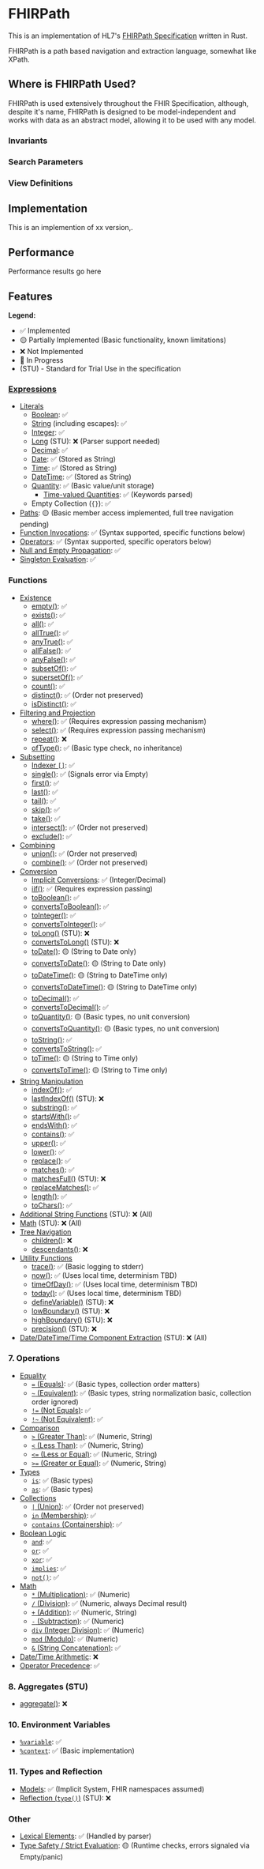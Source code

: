 # FHIRPath 

This is an implementation of HL7's [FHIRPath Specification](https://hl7.org/fhirpath/2025Jan/) written in Rust.

FHIRPath is a path based navigation and extraction language, somewhat like XPath.

## Where is FHIRPath Used? 
FHIRPath is used extensively throughout the FHIR Specification, although, despite it's name, FHIRPath 
is designed to be model-independent and works with data as an abstract model, allowing it to be used with any model.

### Invariants

### Search Parameters

### View Definitions

## Implementation

This is an implemention of xx version,.

## Performance

Performance results go here

## Features


**Legend:**
*   ✅ Implemented
*   🟡 Partially Implemented (Basic functionality, known limitations)
*   ❌ Not Implemented
*   🚧 In Progress
*   (STU) - Standard for Trial Use in the specification
    
### [Expressions](https://hl7.org/fhirpath/2025Jan/#expressions)
    
*   [Literals](https://hl7.org/fhirpath/2025Jan/#literals)
    *   [Boolean](https://hl7.org/fhirpath/2025Jan/#boolean): ✅
    *   [String](https://hl7.org/fhirpath/2025Jan/#string) (including escapes): ✅
    *   [Integer](https://hl7.org/fhirpath/2025Jan/#integer): ✅
    *   [Long](https://hl7.org/fhirpath/2025Jan/#long) (STU): ❌ (Parser support needed)
    *   [Decimal](https://hl7.org/fhirpath/2025Jan/#decimal): ✅
    *   [Date](https://hl7.org/fhirpath/2025Jan/#date): ✅ (Stored as String)
    *   [Time](https://hl7.org/fhirpath/2025Jan/#time): ✅ (Stored as String)
    *   [DateTime](https://hl7.org/fhirpath/2025Jan/#datetime): ✅ (Stored as String)
    *   [Quantity](https://hl7.org/fhirpath/2025Jan/#quantity): ✅ (Basic value/unit storage)
        *   [Time-valued Quantities](https://hl7.org/fhirpath/2025Jan/#time-valued-quantities): ✅ (Keywords parsed)
    *   Empty Collection (`{}`): ✅
*   [Paths](https://hl7.org/fhirpath/2025Jan/#path-selection): 🟡 (Basic member access implemented, full tree navigation pending)
*   [Function Invocations](https://hl7.org/fhirpath/2025Jan/#function-invocations): ✅ (Syntax supported, specific functions below)
*   [Operators](https://hl7.org/fhirpath/2025Jan/#operators): ✅ (Syntax supported, specific operators below)
*   [Null and Empty Propagation](https://hl7.org/fhirpath/2025Jan/#null-and-empty): ✅
*   [Singleton Evaluation](https://hl7.org/fhirpath/2025Jan/#singleton-evaluation-of-collections): ✅
    
### Functions
    
*   [Existence](https://hl7.org/fhirpath/2025Jan/#existence)
    *   [empty()](https://hl7.org/fhirpath/2025Jan/#empty--boolean): ✅
    *   [exists()](https://hl7.org/fhirpath/2025Jan/#existscriteria--expression--boolean): ✅
    *   [all()](https://hl7.org/fhirpath/2025Jan/#allcriteria--expression--boolean): ✅
    *   [allTrue()](https://hl7.org/fhirpath/2025Jan/#alltrue--boolean): ✅
    *   [anyTrue()](https://hl7.org/fhirpath/2025Jan/#anytrue--boolean): ✅
    *   [allFalse()](https://hl7.org/fhirpath/2025Jan/#allfalse--boolean): ✅
    *   [anyFalse()](https://hl7.org/fhirpath/2025Jan/#anyfalse--boolean): ✅
    *   [subsetOf()](https://hl7.org/fhirpath/2025Jan/#subsetofother--collection--boolean): ✅
    *   [supersetOf()](https://hl7.org/fhirpath/2025Jan/#supersetofother--collection--boolean): ✅
    *   [count()](https://hl7.org/fhirpath/2025Jan/#count--integer): ✅
    *   [distinct()](https://hl7.org/fhirpath/2025Jan/#distinct--collection): ✅ (Order not preserved)
    *   [isDistinct()](https://hl7.org/fhirpath/2025Jan/#isdistinct--boolean): ✅
*   [Filtering and Projection](https://hl7.org/fhirpath/2025Jan/#filtering-and-projection)
    *   [where()](https://hl7.org/fhirpath/2025Jan/#wherecriteria--expression--collection): ✅ (Requires expression passing mechanism)
    *   [select()](https://hl7.org/fhirpath/2025Jan/#selectprojection-expression--collection): ✅ (Requires expression passing mechanism)
    *   [repeat()](https://hl7.org/fhirpath/2025Jan/#repeatprojection-expression--collection): ❌
    *   [ofType()](https://hl7.org/fhirpath/2025Jan/#oftypetype--type-specifier--collection): ✅ (Basic type check, no inheritance)
*   [Subsetting](https://hl7.org/fhirpath/2025Jan/#subsetting)
    *   [Indexer `[]`](https://hl7.org/fhirpath/2025Jan/#-index--integer---collection): ✅
    *   [single()](https://hl7.org/fhirpath/2025Jan/#single--collection): ✅ (Signals error via Empty)
    *   [first()](https://hl7.org/fhirpath/2025Jan/#first--collection): ✅
    *   [last()](https://hl7.org/fhirpath/2025Jan/#last--collection): ✅
    *   [tail()](https://hl7.org/fhirpath/2025Jan/#tail--collection): ✅
    *   [skip()](https://hl7.org/fhirpath/2025Jan/#skipnum--integer--collection): ✅
    *   [take()](https://hl7.org/fhirpath/2025Jan/#takenum--integer--collection): ✅
    *   [intersect()](https://hl7.org/fhirpath/2025Jan/#intersectother-collection--collection): ✅ (Order not preserved)
    *   [exclude()](https://hl7.org/fhirpath/2025Jan/#excludeother-collection--collection): ✅
*   [Combining](https://hl7.org/fhirpath/2025Jan/#combining)
    *   [union()](https://hl7.org/fhirpath/2025Jan/#unionother--collection): ✅ (Order not preserved)
    *   [combine()](https://hl7.org/fhirpath/2025Jan/#combineother--collection--collection): ✅ (Order not preserved)
*   [Conversion](https://hl7.org/fhirpath/2025Jan/#conversion)
    *   [Implicit Conversions](https://hl7.org/fhirpath/2025Jan/#conversion): ✅ (Integer/Decimal)
    *   [iif()](https://hl7.org/fhirpath/2025Jan/#iifcriterion-expression-true-result-collection--otherwise-result-collection--collection): ✅ (Requires expression passing)
    *   [toBoolean()](https://hl7.org/fhirpath/2025Jan/#toboolean--boolean): ✅
    *   [convertsToBoolean()](https://hl7.org/fhirpath/2025Jan/#convertstoboolean--boolean): ✅
    *   [toInteger()](https://hl7.org/fhirpath/2025Jan/#tointeger--integer): ✅
    *   [convertsToInteger()](https://hl7.org/fhirpath/2025Jan/#convertstointeger--boolean): ✅
    *   [toLong()](https://hl7.org/fhirpath/2025Jan/#tolong--long) (STU): ❌
    *   [convertsToLong()](https://hl7.org/fhirpath/2025Jan/#convertstolong--boolean) (STU): ❌
    *   [toDate()](https://hl7.org/fhirpath/2025Jan/#todate--date): 🟡 (String to Date only)
    *   [convertsToDate()](https://hl7.org/fhirpath/2025Jan/#convertstodate--boolean): 🟡 (String to Date only)
    *   [toDateTime()](https://hl7.org/fhirpath/2025Jan/#todatetime--datetime): 🟡 (String to DateTime only)
    *   [convertsToDateTime()](https://hl7.org/fhirpath/2025Jan/#convertstodatetime--boolean): 🟡 (String to DateTime only)
    *   [toDecimal()](https://hl7.org/fhirpath/2025Jan/#todecimal--decimal): ✅
    *   [convertsToDecimal()](https://hl7.org/fhirpath/2025Jan/#convertstodecimal--boolean): ✅
    *   [toQuantity()](https://hl7.org/fhirpath/2025Jan/#toquantityunit--string--quantity): 🟡 (Basic types, no unit conversion)
    *   [convertsToQuantity()](https://hl7.org/fhirpath/2025Jan/#convertstoquantityunit--string--boolean): 🟡 (Basic types, no unit conversion)
    *   [toString()](https://hl7.org/fhirpath/2025Jan/#tostring--string): ✅
    *   [convertsToString()](https://hl7.org/fhirpath/2025Jan/#convertstostring--string): ✅
    *   [toTime()](https://hl7.org/fhirpath/2025Jan/#totime--time): 🟡 (String to Time only)
    *   [convertsToTime()](https://hl7.org/fhirpath/2025Jan/#convertstotime--boolean): 🟡 (String to Time only)
*   [String Manipulation](https://hl7.org/fhirpath/2025Jan/#string-manipulation)
    *   [indexOf()](https://hl7.org/fhirpath/2025Jan/#indexofsubstring--string--integer): ✅
    *   [lastIndexOf()](https://hl7.org/fhirpath/2025Jan/#lastindexofsubstring--string--integer) (STU): ❌
    *   [substring()](https://hl7.org/fhirpath/2025Jan/#substringstart--integer--length--integer--string): ✅
    *   [startsWith()](https://hl7.org/fhirpath/2025Jan/#startswithprefix--string--boolean): ✅
    *   [endsWith()](https://hl7.org/fhirpath/2025Jan/#endswithsuffix--string--boolean): ✅
    *   [contains()](https://hl7.org/fhirpath/2025Jan/#containssubstring--string--boolean): ✅
    *   [upper()](https://hl7.org/fhirpath/2025Jan/#upper--string): ✅
    *   [lower()](https://hl7.org/fhirpath/2025Jan/#lower--string): ✅
    *   [replace()](https://hl7.org/fhirpath/2025Jan/#replacepattern--string-substitution--string--string): ✅
    *   [matches()](https://hl7.org/fhirpath/2025Jan/#matchesregex--string--boolean): ✅
    *   [matchesFull()](https://hl7.org/fhirpath/2025Jan/#matchesfullregex--string--boolean) (STU): ❌
    *   [replaceMatches()](https://hl7.org/fhirpath/2025Jan/#replacematchesregex--string-substitution-string--string): ✅
    *   [length()](https://hl7.org/fhirpath/2025Jan/#length--integer): ✅
    *   [toChars()](https://hl7.org/fhirpath/2025Jan/#tochars--collection): ✅
*   [Additional String Functions](https://hl7.org/fhirpath/2025Jan/#additional-string-functions) (STU): ❌ (All)
*   [Math](https://hl7.org/fhirpath/2025Jan/#math) (STU): ❌ (All)
*   [Tree Navigation](https://hl7.org/fhirpath/2025Jan/#tree-navigation)
    *   [children()](https://hl7.org/fhirpath/2025Jan/#children--collection): ❌
    *   [descendants()](https://hl7.org/fhirpath/2025Jan/#descendants--collection): ❌
*   [Utility Functions](https://hl7.org/fhirpath/2025Jan/#utility-functions)
    *   [trace()](https://hl7.org/fhirpath/2025Jan/#tracename--string--projection-expression--collection): ✅ (Basic logging to stderr)
    *   [now()](https://hl7.org/fhirpath/2025Jan/#now--datetime): ✅ (Uses local time, determinism TBD)
    *   [timeOfDay()](https://hl7.org/fhirpath/2025Jan/#timeofday--time): ✅ (Uses local time, determinism TBD)
    *   [today()](https://hl7.org/fhirpath/2025Jan/#today--date): ✅ (Uses local time, determinism TBD)
    *   [defineVariable()](https://hl7.org/fhirpath/2025Jan/#definevariablename-string--expr-expression) (STU): ❌
    *   [lowBoundary()](https://hl7.org/fhirpath/2025Jan/#lowboundaryprecision-integer-decimal--date--datetime--time) (STU): ❌
    *   [highBoundary()](https://hl7.org/fhirpath/2025Jan/#highboundaryprecision-integer-decimal--date--datetime--time) (STU): ❌
    *   [precision()](https://hl7.org/fhirpath/2025Jan/#precision--integer) (STU): ❌
*   [Date/DateTime/Time Component Extraction](https://hl7.org/fhirpath/2025Jan/#extract-datedatetimetime-components) (STU): ❌ (All)
    
### 7. Operations
    
*   [Equality](https://hl7.org/fhirpath/2025Jan/#equality)
    *   [`=` (Equals)](https://hl7.org/fhirpath/2025Jan/#-equals): ✅ (Basic types, collection order matters)
    *   [`~` (Equivalent)](https://hl7.org/fhirpath/2025Jan/#-equivalent): ✅ (Basic types, string normalization basic, collection order ignored)
    *   [`!=` (Not Equals)](https://hl7.org/fhirpath/2025Jan/#-not-equals): ✅
    *   [`!~` (Not Equivalent)](https://hl7.org/fhirpath/2025Jan/#-not-equivalent): ✅
*   [Comparison](https://hl7.org/fhirpath/2025Jan/#comparison)
    *   [`>` (Greater Than)](https://hl7.org/fhirpath/2025Jan/#-greater-than): ✅ (Numeric, String)
    *   [`<` (Less Than)](https://hl7.org/fhirpath/2025Jan/#-less-than): ✅ (Numeric, String)
    *   [`<=` (Less or Equal)](https://hl7.org/fhirpath/2025Jan/#-less-or-equal): ✅ (Numeric, String)
    *   [`>=` (Greater or Equal)](https://hl7.org/fhirpath/2025Jan/#-greater-or-equal): ✅ (Numeric, String)
*   [Types](https://hl7.org/fhirpath/2025Jan/#types)
    *   [`is`](https://hl7.org/fhirpath/2025Jan/#is-type-specifier): ✅ (Basic types)
    *   [`as`](https://hl7.org/fhirpath/2025Jan/#as-type-specifier): ✅ (Basic types)
*   [Collections](https://hl7.org/fhirpath/2025Jan/#collections-1)
    *   [`|` (Union)](https://hl7.org/fhirpath/2025Jan/#-union-collections): ✅ (Order not preserved)
    *   [`in` (Membership)](https://hl7.org/fhirpath/2025Jan/#in-membership): ✅
    *   [`contains` (Containership)](https://hl7.org/fhirpath/2025Jan/#contains-containership): ✅
*   [Boolean Logic](https://hl7.org/fhirpath/2025Jan/#boolean-logic)
    *   [`and`](https://hl7.org/fhirpath/2025Jan/#and): ✅
    *   [`or`](https://hl7.org/fhirpath/2025Jan/#or): ✅
    *   [`xor`](https://hl7.org/fhirpath/2025Jan/#xor): ✅
    *   [`implies`](https://hl7.org/fhirpath/2025Jan/#implies): ✅
    *   [`not()`](https://hl7.org/fhirpath/2025Jan/#not--boolean): ✅
*   [Math](https://hl7.org/fhirpath/2025Jan/#math-1)
    *   [`*` (Multiplication)](https://hl7.org/fhirpath/2025Jan/#-multiplication): ✅ (Numeric)
    *   [`/` (Division)](https://hl7.org/fhirpath/2025Jan/#-division): ✅ (Numeric, always Decimal result)
    *   [`+` (Addition)](https://hl7.org/fhirpath/2025Jan/#-addition): ✅ (Numeric, String)
    *   [`-` (Subtraction)](https://hl7.org/fhirpath/2025Jan/#--subtraction): ✅ (Numeric)
    *   [`div` (Integer Division)](https://hl7.org/fhirpath/2025Jan/#div): ✅ (Numeric)
    *   [`mod` (Modulo)](https://hl7.org/fhirpath/2025Jan/#mod): ✅ (Numeric)
    *   [`&` (String Concatenation)](https://hl7.org/fhirpath/2025Jan/#-string-concatenation): ✅
*   [Date/Time Arithmetic](https://hl7.org/fhirpath/2025Jan/#datetime-arithmetic): ❌
*   [Operator Precedence](https://hl7.org/fhirpath/2025Jan/#operator-precedence): ✅
    
### 8. Aggregates (STU)
    
*   [aggregate()](https://hl7.org/fhirpath/2025Jan/#aggregateaggregator--expression--init--value--value): ❌
    
### 10. Environment Variables
    
*   [`%variable`](https://hl7.org/fhirpath/2025Jan/#environment-variables): ✅
*   [`%context`](https://hl7.org/fhirpath/2025Jan/#environment-variables): ✅ (Basic implementation)
    
### 11. Types and Reflection
    
*   [Models](https://hl7.org/fhirpath/2025Jan/#models): ✅ (Implicit System, FHIR namespaces assumed)
*   [Reflection (`type()`)](https://hl7.org/fhirpath/2025Jan/#reflection) (STU): ❌
    
### Other
    
*   [Lexical Elements](https://hl7.org/fhirpath/2025Jan/#lexical-elements): ✅ (Handled by parser)
*   [Type Safety / Strict Evaluation](https://hl7.org/fhirpath/2025Jan/#type-safety-and-strict-evaluation): 🟡 (Runtime checks, errors signaled via Empty/panic)
    
    
    



